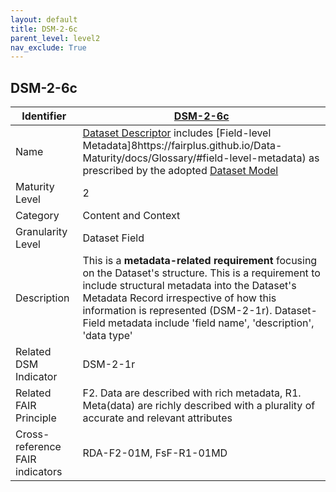 ```yaml
---
layout: default
title: DSM-2-6c
parent_level: level2
nav_exclude: True
---
```


## DSM-2-6c

| Identifier | [DSM-2-6c](https://github.com/FAIRplus/Data-Maturity/blob/master/docs/_indicators/DSM-2-6c.md) |
| ---------- | ----------|
| Name | [Dataset Descriptor](https://fairplus.github.io/Data-Maturity/docs/Glossary/#dataset-descriptor) includes [Field-level Metadata]8https://fairplus.github.io/Data-Maturity/docs/Glossary/#field-level-metadata) as prescribed by the adopted [Dataset Model](https://fairplus.github.io/Data-Maturity/docs/Glossary/#dataset-model) |
| Maturity Level | 2 |
| Category | Content and Context |
| Granularity Level | Dataset Field |
| Description | This is a **metadata-related requirement** focusing on the Dataset's structure. This is a requirement to include structural metadata into the Dataset's Metadata Record irrespective of how this information is represented (DSM-2-1r). Dataset-Field metadata include 'field name', 'description', 'data type' |
| Related DSM Indicator | DSM-2-1r |
| Related FAIR Principle | F2. Data are described with rich metadata, R1. Meta(data) are richly described with a plurality of accurate and relevant attributes |
| Cross-reference FAIR indicators | RDA-F2-01M, FsF-R1-01MD |
